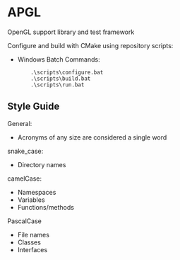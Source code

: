 # APGL
OpenGL support library and test framework

Configure and build with CMake using repository scripts:
- Windows Batch Commands:
    ```
        .\scripts\configure.bat
        .\scripts\build.bat
        .\scripts\run.bat
    ```
## Style Guide
General:
- Acronyms of any size are considered a single word

snake_case:
- Directory names

camelCase:
- Namespaces
- Variables
- Functions/methods

PascalCase
- File names
- Classes
- Interfaces